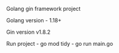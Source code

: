 Golang gin framework project 

Golang version - 1.18+

Gin version v1.8.2

Run project
    - go mod tidy
    - go run main.go
